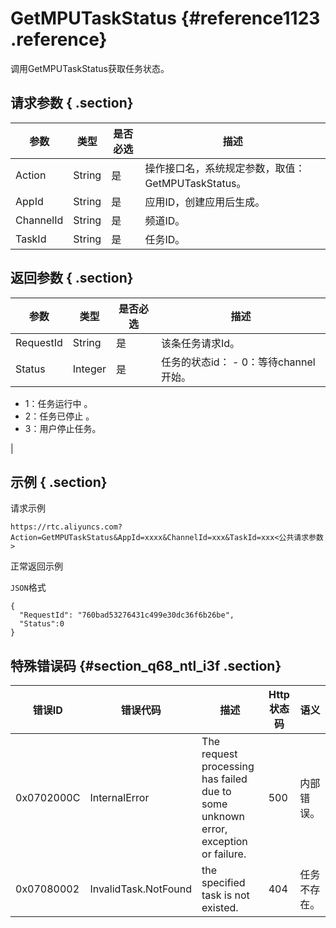 # GetMPUTaskStatus {#reference1123 .reference}

调用GetMPUTaskStatus获取任务状态。

## 请求参数 { .section}

|参数|类型|是否必选|描述|
|--|--|----|--|
|Action|String|是|操作接口名，系统规定参数，取值：GetMPUTaskStatus。|
|AppId|String|是|应用ID，创建应用后生成。|
|ChannelId|String|是|频道ID。|
|TaskId|String|是|任务ID。|

## 返回参数 { .section}

|参数|类型|是否必选|描述|
|--|--|----|--|
|RequestId|String|是|该条任务请求Id。|
|Status|Integer|是|任务的状态id： -   0：等待channel开始。
-   1：任务运行中 。
-   2：任务已停止 。
-   3：用户停止任务。

 |

## 示例 { .section}

请求示例

```
https://rtc.aliyuncs.com?Action=GetMPUTaskStatus&AppId=xxxx&ChannelId=xxx&TaskId=xxx<公共请求参数>
```

正常返回示例

`JSON`格式

```language-json
{
  "RequestId": "760bad53276431c499e30dc36f6b26be", 
  "Status":0
}       
```

## 特殊错误码 {#section_q68_ntl_i3f .section}

|错误ID|错误代码|描述|Http 状态码|语义|
|----|----|--|--------|--|
|0x0702000C|InternalError|The request processing has failed due to some unknown error, exception or failure.|500|内部错误。|
|0x07080002|InvalidTask.NotFound|the specified task is not existed.|404|任务不存在。|

